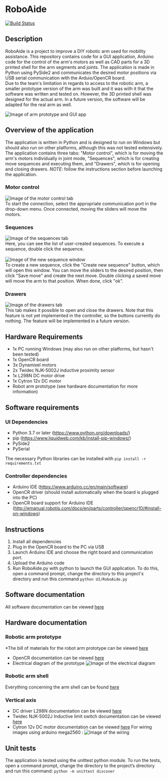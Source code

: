 # RoboAide

[![Build Status](https://travis-ci.com/JeremieBourque1/projetS4.svg?branch=master)](https://travis-ci.com/JeremieBourque1/projetS4)


## Description
RoboAide is a project to improve a DIY robotic arm used for mobility assistance. This repository contains code for a GUI application, Arduino code for the control of the arm's motors as well as CAD parts for a 3D printed shell for the arm segments and joints. The application is made in Python using PySide2 and communicates the desired motor positions via USB serial communication with the Arduio/OpenCR board.<br/>
Due to the team's limitation in regards to access to the robotic arm, a smaller prototype version of the arm was built and it was with it that the software was written and tested on. However, the 3D printed shell was designed for the actual arm. In a future version, the software will be adapted for the real arm as well.

![Image of arm prototype and GUI app](https://raw.githubusercontent.com/JeremieBourque1/projetS4/master/images/arm_and_gui.jpg)

## Overview of the application

The application is written in Python and is designed to run on Windows but should also run on other platforms, although this was not tested extensively.
The application contains three tabs: "Motor control", which is for moving the arm's motors individually in joint mode, "Sequences", which is for creating move sequences and executing them, and "Drawers", which is for opening and closing drawers.
*NOTE*: follow the instructions section before launching the application.

### Motor control
![Image of the motor control tab](https://github.com/JeremieBourque1/projetS4/blob/master/images/ui_motorControl.jpg)<br/>
To start the connection, select the appropriate communication port in the drop-down menu. Once connected, moving the sliders will move the motors.

### Sequences
![Image of the sequences tab](https://raw.githubusercontent.com/JeremieBourque1/projetS4/master/images/ui_seq.jpg)<br/>
Here, you can see the list of user-created sequences. To execute a sequence, double click the sequence.<br/><br/>
![Image of the new sequence window](https://raw.githubusercontent.com/JeremieBourque1/projetS4/master/images/ui_newSeq.jpg)<br/>
To create a new sequence, click the "Create new sequence" button, which will open this window. You can move the sliders to the desired position, then click "Save move" and create the next move. Double clicking a saved move will move the arm to that position. When done, click "ok".

### Drawers
![Image of the drawers tab](https://raw.githubusercontent.com/JeremieBourque1/projetS4/master/images/ui_drawers.jpg)<br/>
This tab makes it possible to open and close the drawers. Note that this feature is not yet implemented in the controller, so the buttons currently do nothing. The feature will be implemented in a future version.

## Hardware Requirements
* 1x PC running Windows (may also run on other platforms, but hasn't been tested)
* 1x OpenCR board
* 3x Dynamixel motors
* 2x Twidec NJK-5002J inductive proximity sensor
* 1x L298N DC motor drive
* 1x Cytron 12v DC motor
* Robot arm prototype (see hardware documentation for more information)

## Software requirements

### UI Dependencies
* Python 3.7 or later (https://www.python.org/downloads/)
* pip (https://www.liquidweb.com/kb/install-pip-windows/)
* PySide2 
* PySerial

The necessary Python libraries can be installed with `pip install -r requirements.txt`

### Controller dependencies
* Arduino IDE (https://www.arduino.cc/en/main/software)
* OpenCR driver (should install automatically when the board is plugged into the PC)
* OpenCR board support for Arduino IDE (http://emanual.robotis.com/docs/en/parts/controller/opencr10/#install-on-windows)

## Instructions
1. Install all dependencies
2. Plug in the OpenCR board to the PC via USB
3. Launch Arduino IDE and choose the right board and communication port.
4. Upload the Arduino code
5. Run RoboAide.py with python to launch the GUI application. To do this, open a command prompt, change the directory to this project's directory and run this command `python UI/RoboAide.py`

## Software documentation
All software documentation can be viewed [here](https://jeremiebourque1.github.io/projetS4/)

## Hardware documentation
### Robotic arm prototype
*The bill of materials for the robot arm prototype can be viewed [here](https://github.com/JeremieBourque1/projetS4/blob/master/BOM_proto.xlsx?raw=true)
* OpenCR documentation can be viewed [here](https://github.com/JeremieBourque1/projetS4/blob/master/electronic/OpenCR/robotis-opencr10-cortex-microcontroller-ros-datasheet.pdf)
* Electrical diagram of the prototype
![Image of the electrical diagram](https://github.com/JeremieBourque1/projetS4/blob/master/images/electrical_diagram.png)<br/>
### Robotic arm shell
Everything concerning the arm shell can be found [here](https://github.com/JeremieBourque1/projetS4/tree/master/Arm%20Shell)
### Vertical axis
* DC driver L298N documentation can be viewed [here](https://github.com/JeremieBourque1/projetS4/blob/master/electronic/DC%20motor%20drive/L298N%20Motor%20Driver.pdf)
* Twidec NJK-5002J Inductive limit switch documentation can be viewed [here](https://github.com/JeremieBourque1/projetS4/blob/master/electronic/Limit%20switch/Twidec%20NJK-5002C%20SpecSheet.pdf)
* Cytron 12v DC motor documentation can be viewed [here](https://github.com/JeremieBourque1/projetS4/tree/master/electronic/Cytron%20DC%20motor)
For wiring images using arduino mega2560 : ![Image of the wiring](https://raw.githubusercontent.com/JeremieBourque1/projetS4/master/images/arduino%20montage.png)

## Unit tests
The application is tested using the unittest python module. To run the tests, open a command prompt, change the directory to the project’s directory and run this command: `python -m unittest discover`


